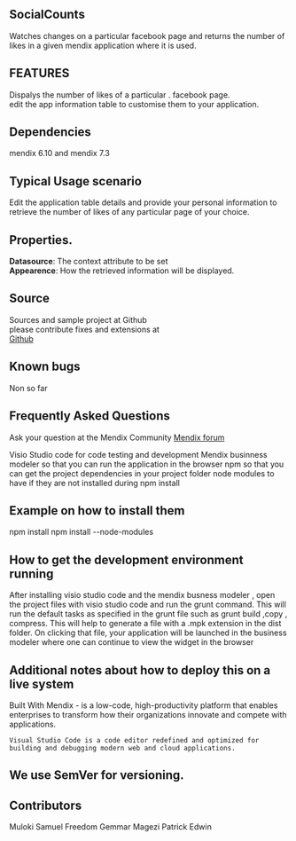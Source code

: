 ## SocialCounts 
Watches changes on a particular facebook page and returns the number of likes in a given mendix application where it is used.

## FEATURES

Dispalys the number of likes of a particular . facebook page.</br>
edit the app information table to customise them to your application. 


## Dependencies
 mendix 6.10 and mendix 7.3


## Typical Usage scenario
Edit the application table details and provide your personal information to retrieve the number of likes of any particular page  of your choice.

## Properties.
<b>Datasource</b>: The context attribute to be set</br>
<b>Appearence</b>:  How the retrieved information will be displayed.
## Source 
Sources and sample project at Github</br>
please contribute fixes and extensions at</br>
<a href=" https://github.com/Gfreedoms/ScTest">Github </a>

 ## Known bugs
 Non so far

 ## Frequently Asked Questions
 Ask your question at the Mendix Community  <a href="https://mxforum.mendix.com/">Mendix forum</a> 

Visio Studio code for code testing and development
Mendix businness modeler so that you can run the application in the browser
npm so that you can get the project dependencies in your project folder
node modules to have if they are not installed during npm install

## Example on how to install them

npm install
npm install --node-modules

## How to get the development environment running

After installing visio studio code and the mendix busness modeler , open the project files with visio studio code and run the grunt command. This will run the default tasks as specified in the grunt file such as grunt build ,copy , compress. 
This will  help to generate a file with a .mpk extension in the dist folder. On clicking that file, your application will be launched in the business modeler where one can continue to view the widget in the browser


## Additional notes about how to deploy this on a live system
Built With
  Mendix - is a low-code, high-productivity platform that enables enterprises to transform how their organizations innovate and compete with applications.

    Visual Studio Code is a code editor redefined and optimized for building and debugging modern web and cloud applications.

## We use SemVer for versioning.

## Contributors
Muloki Samuel
Freedom Gemmar
Magezi Patrick Edwin



